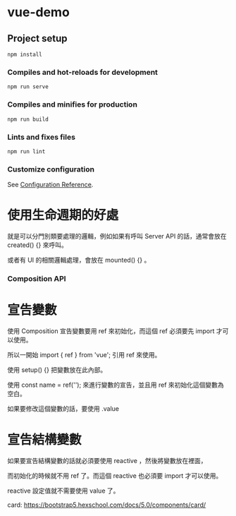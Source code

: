 # vue-demo

## Project setup

```
npm install
```

### Compiles and hot-reloads for development

```
npm run serve
```

### Compiles and minifies for production

```
npm run build
```

### Lints and fixes files

```
npm run lint
```

### Customize configuration

See [Configuration Reference](https://cli.vuejs.org/config/).

# 使用生命週期的好處

就是可以分門別類要處理的邏輯，例如如果有呼叫 Server API 的話，通常會放在 created() {} 來呼叫。

或者有 UI 的相關邏輯處理，會放在 mounted() {} 。

### Composition API

# 宣告變數

使用 Composition 宣告變數要用 ref 來初始化，而這個 ref 必須要先 import 才可以使用。

所以一開始 import { ref } from 'vue'; 引用 ref 來使用。

使用 setup() {} 把變數放在此內部。

使用 const name = ref(''); 來進行變數的宣告，並且用 ref 來初始化這個變數為空白。

如果要修改這個變數的話，要使用 .value

<template>
  {{ name }}
</template>

<script>
import { ref } from 'vue';

export default {
  name: 'App',
  setup() {
    const name = ref('');
    
    //設定值要使用 value
    name.value = 'Jake';
    
    return {
      name,
    };
  },
};
</script>

# 宣告結構變數

如果要宣告結構變數的話就必須要使用 reactive ，然後將變數放在裡面，

而初始化的時候就不用 ref 了。而這個 reactive 也必須要 import 才可以使用。

reactive 設定值就不需要使用 value 了。

<template>
  {{ user.id }} {{ user.name }}
</template>

<script>
import { reactive } from 'vue';

export default {
  name: 'App',
  setup() {
    const user = reactive({
      id: 0,
      name: '',
    });

    user.id = 1;
    user.name = 'Allan';

    return {
      user,
    };
  },
};
</script>

card: https://bootstrap5.hexschool.com/docs/5.0/components/card/
